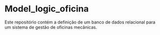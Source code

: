 # Model_logic_oficina
Este repositório contém a definição de um banco de dados relacional para um sistema de gestão de oficinas mecânicas.

